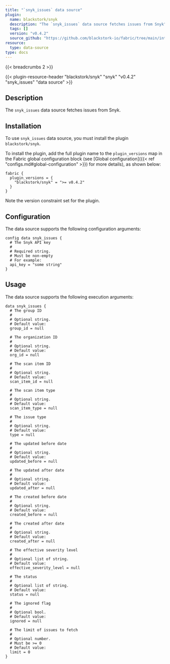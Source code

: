 ```yaml
---
title: "`snyk_issues` data source"
plugin:
  name: blackstork/snyk
  description: "The `snyk_issues` data source fetches issues from Snyk"
  tags: []
  version: "v0.4.2"
  source_github: "https://github.com/blackstork-io/fabric/tree/main/internal/snyk/"
resource:
  type: data-source
type: docs
---
```


{{< breadcrumbs 2 >}}

{{< plugin-resource-header "blackstork/snyk" "snyk" "v0.4.2" "snyk_issues" "data source" >}}

## Description
The `snyk_issues` data source fetches issues from Snyk.

## Installation

To use `snyk_issues` data source, you must install the plugin `blackstork/snyk`.

To install the plugin, add the full plugin name to the `plugin_versions` map in the Fabric global configuration block (see [Global configuration]({{< ref "configs.md#global-configuration" >}}) for more details), as shown below:

```hcl
fabric {
  plugin_versions = {
    "blackstork/snyk" = ">= v0.4.2"
  }
}
```

Note the version constraint set for the plugin.

## Configuration

The data source supports the following configuration arguments:

```hcl
config data snyk_issues {
  # The Snyk API key
  #
  # Required string.
  # Must be non-empty
  # For example:
  api_key = "some string"
}
```

## Usage

The data source supports the following execution arguments:

```hcl
data snyk_issues {
  # The group ID
  #
  # Optional string.
  # Default value:
  group_id = null

  # The organization ID
  #
  # Optional string.
  # Default value:
  org_id = null

  # The scan item ID
  #
  # Optional string.
  # Default value:
  scan_item_id = null

  # The scan item type
  #
  # Optional string.
  # Default value:
  scan_item_type = null

  # The issue type
  #
  # Optional string.
  # Default value:
  type = null

  # The updated before date
  #
  # Optional string.
  # Default value:
  updated_before = null

  # The updated after date
  #
  # Optional string.
  # Default value:
  updated_after = null

  # The created before date
  #
  # Optional string.
  # Default value:
  created_before = null

  # The created after date
  #
  # Optional string.
  # Default value:
  created_after = null

  # The effective severity level
  #
  # Optional list of string.
  # Default value:
  effective_severity_level = null

  # The status
  #
  # Optional list of string.
  # Default value:
  status = null

  # The ignored flag
  #
  # Optional bool.
  # Default value:
  ignored = null

  # The limit of issues to fetch
  #
  # Optional number.
  # Must be >= 0
  # Default value:
  limit = 0
}
```